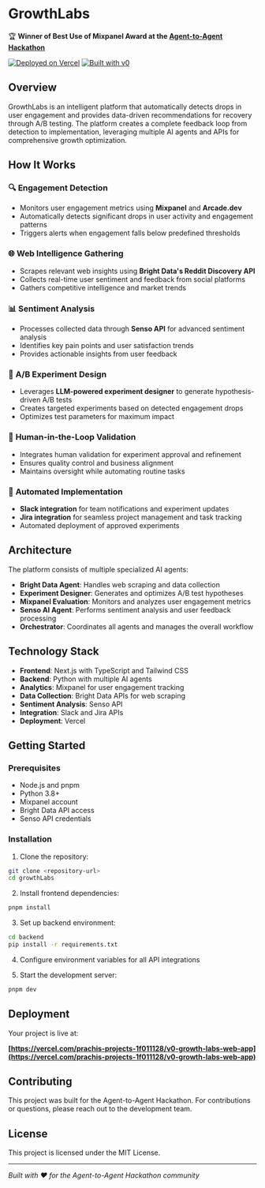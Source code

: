 # GrowthLabs

🏆 **Winner of Best Use of Mixpanel Award at the [Agent-to-Agent Hackathon](https://a2a-agents-hackathon.devpost.com/?ref_content=default&ref_feature=challenge&ref_medium=portfolio&_gl=1*fcrmas*_gcl_au*NDIzNzgxNzc5LjE3NTE0NDcxOTU.*_ga*MTk1NzMzNjY3MS4xNzQwNTQxMDc2*_ga_0YHJK3Y10M*czE3NTM3MTQyNDIkbzM5JGcxJHQxNzUzNzE0MzY5JGo3JGwwJGgw)**

[![Deployed on Vercel](https://img.shields.io/badge/Deployed%20on-Vercel-black?style=for-the-badge&logo=vercel)](https://vercel.com/prachis-projects-1f011128/v0-growth-labs-web-app)
[![Built with v0](https://img.shields.io/badge/Built%20with-v0.dev-black?style=for-the-badge)](https://v0.dev/chat/projects/IA73DnulmNd)

## Overview

GrowthLabs is an intelligent platform that automatically detects drops in user engagement and provides data-driven recommendations for recovery through A/B testing. The platform creates a complete feedback loop from detection to implementation, leveraging multiple AI agents and APIs for comprehensive growth optimization.

## How It Works

### 🔍 **Engagement Detection**
- Monitors user engagement metrics using **Mixpanel** and **Arcade.dev**
- Automatically detects significant drops in user activity and engagement patterns
- Triggers alerts when engagement falls below predefined thresholds

### 🌐 **Web Intelligence Gathering**
- Scrapes relevant web insights using **Bright Data's Reddit Discovery API**
- Collects real-time user sentiment and feedback from social platforms
- Gathers competitive intelligence and market trends

### 📊 **Sentiment Analysis**
- Processes collected data through **Senso API** for advanced sentiment analysis
- Identifies key pain points and user satisfaction trends
- Provides actionable insights from user feedback

### 🧪 **A/B Experiment Design**
- Leverages **LLM-powered experiment designer** to generate hypothesis-driven A/B tests
- Creates targeted experiments based on detected engagement drops
- Optimizes test parameters for maximum impact

### 🔄 **Human-in-the-Loop Validation**
- Integrates human validation for experiment approval and refinement
- Ensures quality control and business alignment
- Maintains oversight while automating routine tasks

### 🚀 **Automated Implementation**
- **Slack integration** for team notifications and experiment updates
- **Jira integration** for seamless project management and task tracking
- Automated deployment of approved experiments

## Architecture

The platform consists of multiple specialized AI agents:

- **Bright Data Agent**: Handles web scraping and data collection
- **Experiment Designer**: Generates and optimizes A/B test hypotheses
- **Mixpanel Evaluation**: Monitors and analyzes user engagement metrics
- **Senso AI Agent**: Performs sentiment analysis and user feedback processing
- **Orchestrator**: Coordinates all agents and manages the overall workflow

## Technology Stack

- **Frontend**: Next.js with TypeScript and Tailwind CSS
- **Backend**: Python with multiple AI agents
- **Analytics**: Mixpanel for user engagement tracking
- **Data Collection**: Bright Data APIs for web scraping
- **Sentiment Analysis**: Senso API
- **Integration**: Slack and Jira APIs
- **Deployment**: Vercel

## Getting Started

### Prerequisites
- Node.js and pnpm
- Python 3.8+
- Mixpanel account
- Bright Data API access
- Senso API credentials

### Installation

1. Clone the repository:
```bash
git clone <repository-url>
cd growthLabs
```

2. Install frontend dependencies:
```bash
pnpm install
```

3. Set up backend environment:
```bash
cd backend
pip install -r requirements.txt
```

4. Configure environment variables for all API integrations

5. Start the development server:
```bash
pnpm dev
```

## Deployment

Your project is live at:

**[https://vercel.com/prachis-projects-1f011128/v0-growth-labs-web-app](https://vercel.com/prachis-projects-1f011128/v0-growth-labs-web-app)**

## Contributing

This project was built for the Agent-to-Agent Hackathon. For contributions or questions, please reach out to the development team.

## License

This project is licensed under the MIT License.

---

*Built with ❤️ for the Agent-to-Agent Hackathon community*
